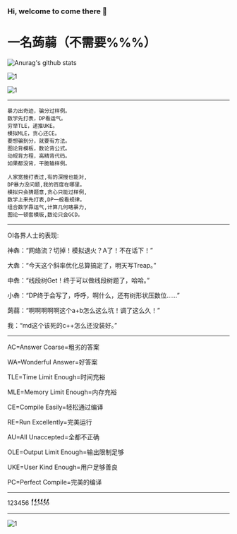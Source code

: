 ### Hi, welcome to come there 👋

# 一名蒟蒻（不需要%%%）

![Anurag's github stats](https://github-readme-stats.vercel.app/api?username=zhnzh2&show_icons=true&theme=radical)

![1](https://luogu.vercel.app/api?id=223767&dark_mode=true&card_width=600)

![1](https://github-readme-stats.vercel.app/api/top-langs/?username=zhnzh2)

---
```
暴力出奇迹，骗分过样例。
数学先打表，DP看运气。
穷举TLE，递推UKE。
模拟MLE，贪心还CE。
要想骗到分，就要有方法。
图论背模板，数论背公式。
动规背方程，高精背代码。
如果都没背，干脆输样例。

人家宽搜打表过,有的深搜也能对,
DP暴力没问题,我的百度在哪里。
模拟只会猜题意,贪心只能过样例,
数学上来先打表,DP一般看规律。
组合数学靠运气,计算几何瞎暴力,
图论一顿套模板,数论只会GCD。
```
---

OI各界人士的表现:

神犇：“网络流？切掉！模拟退火？A了！不在话下！”

大犇：“今天这个斜率优化总算搞定了，明天写Treap。”

中犇：“线段树Get！终于可以做线段树题了，哈哈。”

小犇：“DP终于会写了，呼呼，啊什么，还有树形状压数位……”

蒟蒻：“啊啊啊啊啊这个a+b怎么这么坑！调了这么久！”

我：“md这个该死的c++怎么还没装好。”

---
 AC=Answer Coarse=粗劣的答案
 
 WA=Wonderful Answer=好答案 
 
 TLE=Time Limit Enough=时间充裕 
 
 MLE=Memory Limit Enough=内存充裕 
 
 CE=Compile Easily=轻松通过编译 
 
 RE=Run Excellently=完美运行 
 
 AU=All Unaccepted=全都不正确 
 
 OLE=Output Limit Enough=输出限制足够 
 
 UKE=User Kind Enough=用户足够善良 
 
 PC=Perfect Compile=完美的编译 

---

123456 1๎๎๎๎๎๎๎๎๎๎๎๎๎๎๎๎๎๎๎๎๎๎๎๎๎๎๎๎๎๎๎๎๎๎๎๎๎๎๎๎๎๎๎๎๎๎๎๎๎๎2๎๎๎๎๎๎๎๎๎๎๎๎๎๎๎๎๎๎๎๎๎๎๎๎๎๎๎๎๎๎๎๎๎๎๎๎๎๎๎๎๎๎๎๎๎๎๎๎๎๎3๎๎๎๎๎๎๎๎๎๎๎๎๎๎๎๎๎๎๎๎๎๎๎๎๎๎๎๎๎๎๎๎๎๎๎๎๎๎๎๎๎๎๎๎๎๎๎๎๎๎4๎๎๎๎๎๎๎๎๎๎๎๎๎๎๎๎๎๎๎๎๎๎๎๎๎๎๎๎๎๎๎๎๎๎๎๎๎๎๎๎๎๎๎๎๎๎๎๎๎๎5๎๎๎๎๎๎๎๎๎๎๎๎๎๎๎๎๎๎๎๎๎๎๎๎๎๎๎๎๎๎๎๎๎๎๎๎๎๎๎๎๎๎๎๎๎๎๎๎๎๎6๎๎๎๎๎๎๎๎๎๎๎๎๎๎๎๎๎๎๎๎๎๎๎๎๎๎๎๎๎๎๎๎๎๎๎๎๎๎๎๎๎๎๎๎๎๎๎๎๎๎

---

![1](https://i.loli.net/2019/03/15/5c8b5ff031b33.png)

